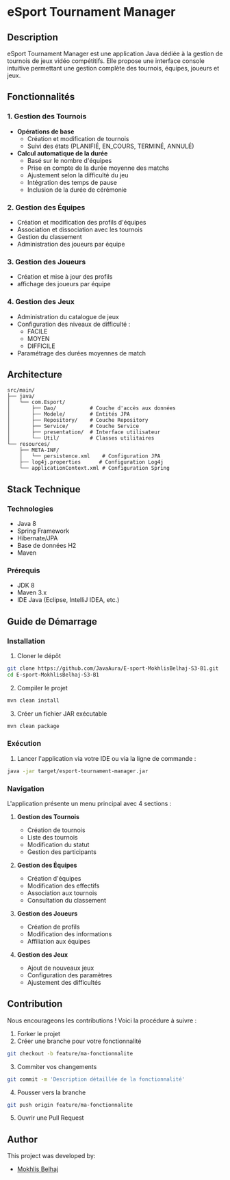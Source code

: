 # eSport Tournament Manager

## Description
eSport Tournament Manager est une application Java dédiée à la gestion de tournois de jeux vidéo compétitifs. Elle propose une interface console intuitive permettant une gestion complète des tournois, équipes, joueurs et jeux.

## Fonctionnalités

### 1. Gestion des Tournois
* **Opérations de base**
  * Création et modification de tournois
  * Suivi des états (PLANIFIÉ, EN_COURS, TERMINÉ, ANNULÉ)
* **Calcul automatique de la durée**
  * Basé sur le nombre d'équipes
  * Prise en compte de la durée moyenne des matchs
  * Ajustement selon la difficulté du jeu
  * Intégration des temps de pause
  * Inclusion de la durée de cérémonie

### 2. Gestion des Équipes
* Création et modification des profils d'équipes
* Association et dissociation avec les tournois
* Gestion du classement 
* Administration des joueurs par équipe

### 3. Gestion des Joueurs
* Création et mise à jour des profils
* affichage des joueurs par équipe
### 4. Gestion des Jeux
* Administration du catalogue de jeux
* Configuration des niveaux de difficulté :
  * FACILE
  * MOYEN
  * DIFFICILE
* Paramétrage des durées moyennes de match

## Architecture

```
src/main/
├── java/
│   └── com.Esport/
│       ├── Dao/           # Couche d'accès aux données
│       ├── Modele/        # Entités JPA
│       ├── Repository/    # Couche Repository
│       ├── Service/       # Couche Service
│       ├── presentation/  # Interface utilisateur
│       └── Util/          # Classes utilitaires
└── resources/
    ├── META-INF/
    │   └── persistence.xml    # Configuration JPA
    ├── log4j.properties      # Configuration Log4j
    └── applicationContext.xml # Configuration Spring
```

## Stack Technique

### Technologies
* Java 8
* Spring Framework
* Hibernate/JPA
* Base de données H2
* Maven

### Prérequis
* JDK 8
* Maven 3.x
* IDE Java (Eclipse, IntelliJ IDEA, etc.)

## Guide de Démarrage

### Installation

1. Cloner le dépôt
```bash
git clone https://github.com/JavaAura/E-sport-MokhlisBelhaj-S3-B1.git
cd E-sport-MokhlisBelhaj-S3-B1
```

2. Compiler le projet
```bash
mvn clean install
```

3. Créer un fichier JAR exécutable
```bash
mvn clean package
```

### Exécution
1. Lancer l'application via votre IDE ou via la ligne de commande :
```bash
java -jar target/esport-tournament-manager.jar
```

### Navigation
L'application présente un menu principal avec 4 sections :

1. **Gestion des Tournois**
   * Création de tournois
   * Liste des tournois
   * Modification du statut
   * Gestion des participants

2. **Gestion des Équipes**
   * Création d'équipes
   * Modification des effectifs
   * Association aux tournois
   * Consultation du classement

3. **Gestion des Joueurs**
   * Création de profils
   * Modification des informations
   * Affiliation aux équipes

4. **Gestion des Jeux**
   * Ajout de nouveaux jeux
   * Configuration des paramètres
   * Ajustement des difficultés

## Contribution

Nous encourageons les contributions ! Voici la procédure à suivre :

1. Forker le projet
2. Créer une branche pour votre fonctionnalité
```bash
git checkout -b feature/ma-fonctionnalite
```
3. Commiter vos changements
```bash
git commit -m 'Description détaillée de la fonctionnalité'
```
4. Pousser vers la branche
```bash
git push origin feature/ma-fonctionnalite
```
5. Ouvrir une Pull Request

## Author
This project was developed by:
- [Mokhlis Belhaj](https://github.com/BelhajMokhlis)


